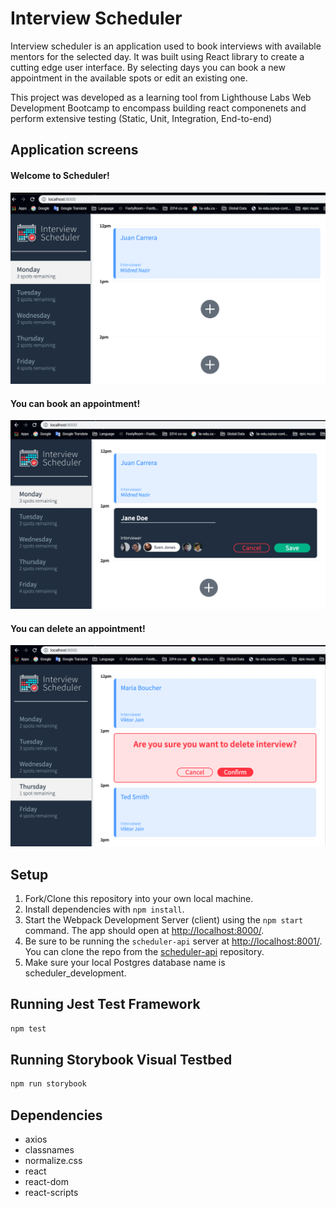 # Interview Scheduler

Interview scheduler is an application used to book interviews with available mentors for the selected day. It was built using React library to create a cutting edge user interface. By selecting days you can book a new appointment in the available spots or edit an existing one.

This project was developed as a learning tool from Lighthouse Labs Web Development Bootcamp to encompass building react componenets and perform extensive testing (Static, Unit, Integration, End-to-end)

## Application screens

#### Welcome to Scheduler!
![Welcome](/docs/scheduler.png)

#### You can book an appointment!
![Appointment](/docs/appointment-form.png)

#### You can delete an appointment!
![Appointment - delete](/docs/appointment-delete.png)


## Setup

1. Fork/Clone this repository into your own local machine.
2. Install dependencies with `npm install`.
3. Start the Webpack Development Server (client) using the `npm start` command. The app should open at <http://localhost:8000/>.
4. Be sure to be running the `scheduler-api` server at <http://localhost:8001/>. You can clone the repo from the [scheduler-api](https://github.com/lighthouse-labs/scheduler-api) repository.
5. Make sure your local Postgres database name is scheduler_development.

## Running Jest Test Framework

```sh
npm test
```

## Running Storybook Visual Testbed

```sh
npm run storybook
```

## Dependencies

- axios
- classnames
- normalize.css
- react
- react-dom
- react-scripts
